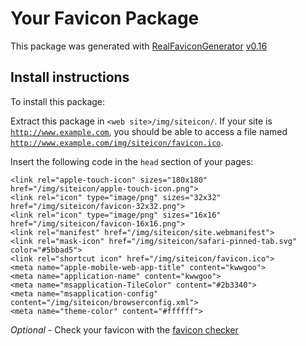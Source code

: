 # Your Favicon Package

This package was generated with [RealFaviconGenerator](https://realfavicongenerator.net/) [v0.16](https://realfavicongenerator.net/change_log#v0.16)

## Install instructions

To install this package:

Extract this package in <code>&lt;web site&gt;/img/siteicon/</code>. If your site is <code>http://www.example.com</code>, you should be able to access a file named <code>http://www.example.com/img/siteicon/favicon.ico</code>.

Insert the following code in the `head` section of your pages:

    <link rel="apple-touch-icon" sizes="180x180" href="/img/siteicon/apple-touch-icon.png">
    <link rel="icon" type="image/png" sizes="32x32" href="/img/siteicon/favicon-32x32.png">
    <link rel="icon" type="image/png" sizes="16x16" href="/img/siteicon/favicon-16x16.png">
    <link rel="manifest" href="/img/siteicon/site.webmanifest">
    <link rel="mask-icon" href="/img/siteicon/safari-pinned-tab.svg" color="#5bbad5">
    <link rel="shortcut icon" href="/img/siteicon/favicon.ico">
    <meta name="apple-mobile-web-app-title" content="kwwgoo">
    <meta name="application-name" content="kwwgoo">
    <meta name="msapplication-TileColor" content="#2b3340">
    <meta name="msapplication-config" content="/img/siteicon/browserconfig.xml">
    <meta name="theme-color" content="#ffffff">

*Optional* - Check your favicon with the [favicon checker](https://realfavicongenerator.net/favicon_checker)
